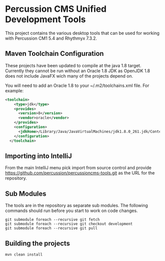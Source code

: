 # Percussion CMS Unified Development Tools

This project contains the various desktop tools that can be used for working with Percussion CM1 5.4 and Rhythmyx 7.3.2.

## Maven Toolchain Configuration 
These projects have been updated to compile at the java 1.8 target.  Currently they cannot be run without an Oracle 1.8 JDK as OpenJDK 1.8 does not include JavaFX wich many of the projects depend on.  

You will need to add an Oracle 1.8 to your ~/.m2/toolchains.xml file. For example:

```xml
<toolchain>
    <type>jdk</type>
    <provides>
      <version>8</version>
      <vendor>oracle</vendor>
    </provides>
    <configuration>
      <jdkHome>/Library/Java/JavaVirtualMachines/jdk1.8.0_261.jdk/Contents/Home/</jdkHome>
    </configuration>
  </toolchain>
```
## Importing into IntelliJ
From the main IntelliJ menu pick import from source control and provide https://github.com/percussion/percussioncms-tools.git as the URL for the repository.

## Sub Modules
The tools are in the repository as separate sub modules.  The following commands should run before you start to work on code changes.

```shell script
git submodule foreach --recursive git fetch
git submodule foreach --recursive git checkout development
git submodule foreach --recursive git pull
```

## Building the projects
```shell script
mvn clean install
````
